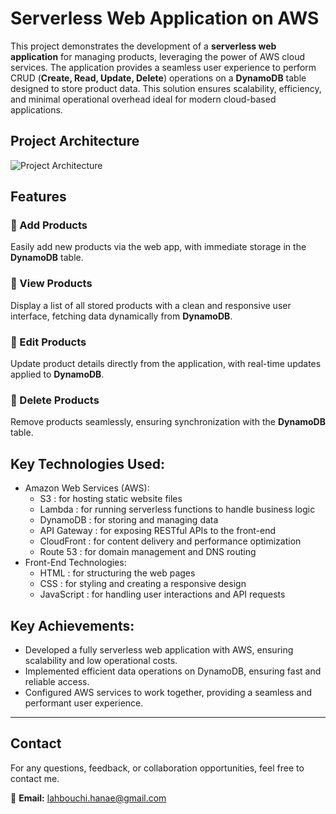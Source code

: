 # Serverless Web Application on AWS

This project demonstrates the development of a **serverless web application** for managing products, leveraging the power of AWS cloud services. The application provides a seamless user experience to perform CRUD (**Create, Read, Update, Delete**) operations on a **DynamoDB** table designed to store product data. This solution ensures scalability, efficiency, and minimal operational overhead ideal for modern cloud-based applications.

## Project Architecture

![Project Architecture]([Architecture.jpg](https://github.com/LahbouchiHanae/AWS-Serverless-Web-App-for-User-Driven-CRUD-Operations-on-DynamoDB/blob/main/project-architecture.png) "Project Architecture") 

## Features

### 🔹 Add Products  
Easily add new products via the web app, with immediate storage in the **DynamoDB** table.

### 🔹 View Products  
Display a list of all stored products with a clean and responsive user interface, fetching data dynamically from **DynamoDB**.

### 🔹 Edit Products  
Update product details directly from the application, with real-time updates applied to **DynamoDB**.

### 🔹 Delete Products  
Remove products seamlessly, ensuring synchronization with the **DynamoDB** table.



## Key Technologies Used:

- Amazon Web Services (AWS):
  - S3 : for hosting static website files
  - Lambda : for running serverless functions to handle business logic
  - DynamoDB : for storing and managing data
  - API Gateway : for exposing RESTful APIs to the front-end
  - CloudFront : for content delivery and performance optimization
  - Route 53 : for domain management and DNS routing
- Front-End Technologies:
  - HTML : for structuring the web pages
  - CSS : for styling and creating a responsive design
  - JavaScript : for handling user interactions and API requests



## Key Achievements:

- Developed a fully serverless web application with AWS, ensuring scalability and low operational costs.
- Implemented efficient data operations on DynamoDB, ensuring fast and reliable access.
- Configured AWS services to work together, providing a seamless and performant user experience.

---

## Contact 

For any questions, feedback, or collaboration opportunities, feel free to contact me.

📧 **Email:** [lahbouchi.hanae@gmail.com](mailto:lahbouchi.hanae@gmail.com)
